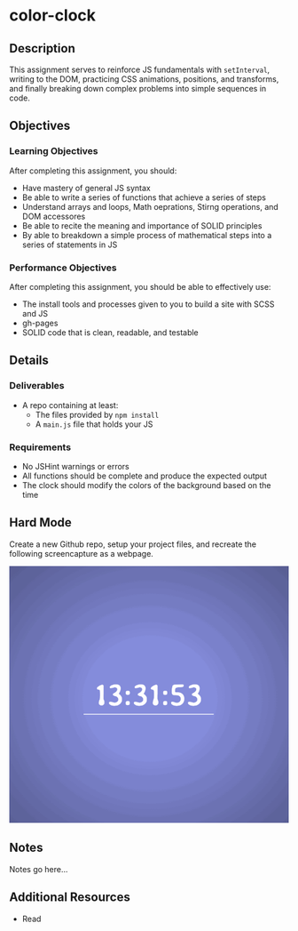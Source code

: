 # color-clock

## Description

This assignment serves to reinforce JS fundamentals with `setInterval`, writing to the DOM, practicing CSS animations, positions, and transforms, and finally breaking down complex problems into simple sequences in code.

## Objectives

### Learning Objectives

After completing this assignment, you should:

* Have mastery of general JS syntax
* Be able to write a series of functions that achieve a series of steps
* Understand arrays and loops, Math oeprations, Stirng operations, and DOM accessores
* Be able to recite the meaning and importance of SOLID principles
* By able to breakdown a simple process of mathematical steps into a series of statements in JS

### Performance Objectives

After completing this assignment, you should be able to effectively use:

* The install tools and processes given to you to build a site with SCSS and JS
* gh-pages
* SOLID code that is clean, readable, and testable

## Details

### Deliverables

* A repo containing at least:
    * The files provided by `npm install`
    * A `main.js` file that holds your JS

### Requirements

* No JSHint warnings or errors
* All functions should be complete and produce the expected output
* The clock should modify the colors of the background based on the time

## Hard Mode

Create a new Github repo, setup your project files, and recreate the following screencapture as a webpage.

![](./clock.gif)

## Notes

Notes go here...

## Additional Resources

* Read []()

